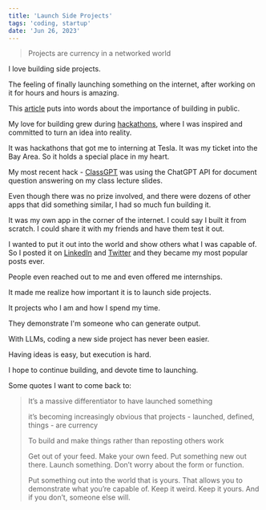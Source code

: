 ```yaml
---
title: 'Launch Side Projects'
tags: 'coding, startup'
date: 'Jun 26, 2023'
---
```


> Projects are currency in a networked world

I love building side projects.

The feeling of finally launching something on the internet, after working on it for hours and hours is amazing.

This [article](https://tomcritchlow.com/2017/01/26/f-yeah-side-projects/) puts into words about the importance of building in public.

My love for building grew during [hackathons](https://github.com/benthecoder/hackathons), where I was inspired and committed to turn an idea into reality.

It was hackathons that got me to interning at Tesla. It was my ticket into the Bay Area. So it holds a special place in my heart.

My most recent hack - [ClassGPT](https://github.com/benthecoder/ClassGPT) was using the ChatGPT API for document question answering on my class lecture slides.

Even though there was no prize involved, and there were dozens of other apps that did something similar, I had so much fun building it.

It was my own app in the corner of the internet. I could say I built it from scratch. I could share it with my friends and have them test it out.

I wanted to put it out into the world and show others what I was capable of. So I posted it on [LinkedIn](https://www.linkedin.com/posts/benedictneo_classgpt-chatgpt-for-class-lectures-with-activity-7037663043819884544-RJfF) and [Twitter](https://twitter.com/benthecoder1/status/1631893511220916225?s=20) and they became my most popular posts ever.

People even reached out to me and even offered me internships.

It made me realize how important it is to launch side projects.

It projects who I am and how I spend my time.

They demonstrate I'm someone who can generate output.

With LLMs, coding a new side project has never been easier.

Having ideas is easy, but execution is hard.

I hope to continue building, and devote time to launching.

Some quotes I want to come back to:

> It’s a massive differentiator to have launched something
>
> it’s becoming increasingly obvious that projects - launched, defined, things - are currency
>
> To build and make things rather than reposting others work
>
> Get out of your feed. Make your own feed. Put something new out there. Launch something. Don’t worry about the form or function.
>
> Put something out into the world that is yours. That allows you to demonstrate what you’re capable of. Keep it weird. Keep it yours. And if you don’t, someone else will.
